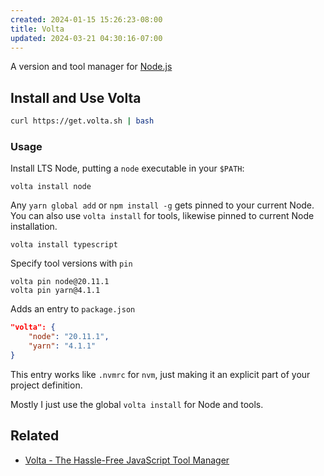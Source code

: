 ```yaml
---
created: 2024-01-15 15:26:23-08:00
title: Volta
updated: 2024-03-21 04:30:16-07:00
---
```


A version and tool manager for [Node.js](Node.js.md)

## Install and Use Volta

````sh
curl https://get.volta.sh | bash
````

### Usage

Install LTS Node, putting a `node` executable in your `$PATH`:

````shell
volta install node
````

Any `yarn global add` or `npm install -g` gets pinned to your current Node.  You can also use `volta install` for tools, likewise pinned to current Node installation.

````shell
volta install typescript
````

Specify tool versions with `pin`

````shell
volta pin node@20.11.1
volta pin yarn@4.1.1
````

Adds an entry to `package.json`

````json
"volta": {
	"node": "20.11.1",
	"yarn": "4.1.1"
}
````

This entry works like `.nvmrc` for `nvm`, just making it an explicit part of your project definition.

Mostly I just use the global `volta install` for Node and tools.

## Related

* [Volta - The Hassle-Free JavaScript Tool Manager](https://volta.sh/)